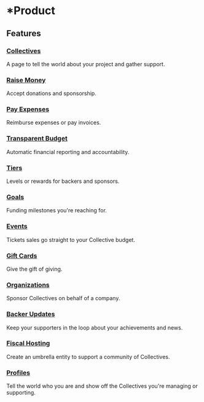 # \*Product

## Features

### [Collectives](../collectives/)

A page to tell the world about your project and gather support.

### [Raise Money](../backers-and-sponsors/)

Accept donations and sponsorship.

### [Pay Expenses](../expenses/)

Reimburse expenses or pay invoices.

### [Transparent Budget](../collectives/budget-transactions.md)

Automatic financial reporting and accountability.

### [Tiers](../collectives/tiers.md)

Levels or rewards for backers and sponsors.

### [Goals](../collectives/goals.md)

Funding milestones you're reaching for.

### [Events](../collectives/events.md)

Tickets sales go straight to your Collective budget.

### [Gift Cards](../backers-and-sponsors/gift-cards.md)

Give the gift of giving.

### [Organizations](../backers-and-sponsors/organizations.md)

Sponsor Collectives on behalf of a company.

### [Backer Updates](../collectives/backer-updates.md)

Keep your supporters in the loop about your achievements and news.

### [Fiscal Hosting](../hosts/)

Create an umbrella entity to support a community of Collectives.

### [Profiles](user-profile.md)

Tell the world who you are and show off the Collectives you're managing or supporting.

### 


